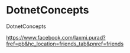 DotnetConcepts
==============

DotnetConcepts


https://www.facebook.com/laxmi.purad?fref=pb&hc_location=friends_tab&pnref=friends
